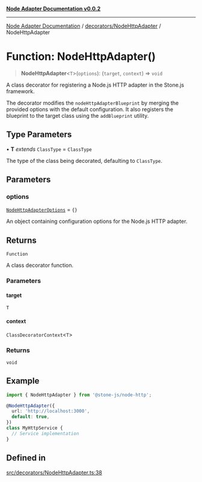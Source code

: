 [**Node Adapter Documentation v0.0.2**](../../../README.md)

***

[Node Adapter Documentation](../../../modules.md) / [decorators/NodeHttpAdapter](../README.md) / NodeHttpAdapter

# Function: NodeHttpAdapter()

> **NodeHttpAdapter**\<`T`\>(`options`): (`target`, `context`) => `void`

A class decorator for registering a Node.js HTTP adapter in the Stone.js framework.

The decorator modifies the `nodeHttpAdapterBlueprint` by merging the provided options
with the default configuration. It also registers the blueprint to the target class using
the `addBlueprint` utility.

## Type Parameters

• **T** *extends* `ClassType` = `ClassType`

The type of the class being decorated, defaulting to `ClassType`.

## Parameters

### options

[`NodeHttpAdapterOptions`](../interfaces/NodeHttpAdapterOptions.md) = `{}`

An object containing configuration options for the Node.js HTTP adapter.

## Returns

`Function`

A class decorator function.

### Parameters

#### target

`T`

#### context

`ClassDecoratorContext`\<`T`\>

### Returns

`void`

## Example

```typescript
import { NodeHttpAdapter } from '@stone-js/node-http';

@NodeHttpAdapter({
  url: 'http://localhost:3000',
  default: true,
})
class MyHttpService {
  // Service implementation
}
```

## Defined in

[src/decorators/NodeHttpAdapter.ts:38](https://github.com/stonemjs/node-adapter/blob/3c6d11fbb2b43efd2628228369562f77db66c88f/src/decorators/NodeHttpAdapter.ts#L38)
